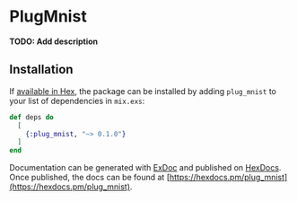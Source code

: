 # PlugMnist

**TODO: Add description**

## Installation

If [available in Hex](https://hex.pm/docs/publish), the package can be installed
by adding `plug_mnist` to your list of dependencies in `mix.exs`:

```elixir
def deps do
  [
    {:plug_mnist, "~> 0.1.0"}
  ]
end
```

Documentation can be generated with [ExDoc](https://github.com/elixir-lang/ex_doc)
and published on [HexDocs](https://hexdocs.pm). Once published, the docs can
be found at [https://hexdocs.pm/plug_mnist](https://hexdocs.pm/plug_mnist).

